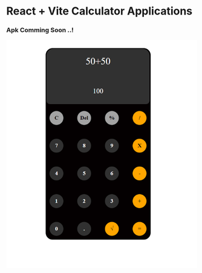 # React + Vite Calculator Applications

### Apk Comming Soon ..!

![alt Calculator](public/image.png)
